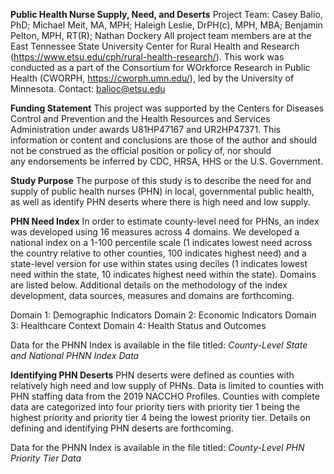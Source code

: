 **Public Health Nurse Supply, Need, and Deserts**
Project Team: Casey Balio, PhD; Michael Meit, MA, MPH; Haleigh Leslie, DrPH(c), MPH, MBA; Benjamin Pelton, MPH, RT(R); Nathan Dockery
All project team members are at the East Tennessee State University Center for Rural Health and Research (https://www.etsu.edu/cph/rural-health-research/). This work was conducted as a part of the Consortium for WOrkforce Research in Public Health (CWORPH, https://cworph.umn.edu/), led by the University of Minnesota.
Contact: balioc@etsu.edu

**Funding Statement**
This project was supported by the Centers for Diseases Control and Prevention and the Health Resources and Services Administration under awards U81HP47167 and UR2HP47371. ​​This information or content and conclusions are those of the author and should not be construed as the official position or policy of, nor should any endorsements be inferred by CDC, HRSA, HHS or the U.S. Government.​

**Study Purpose**
The purpose of this study is to describe the need for and supply of public health nurses (PHN) in local, governmental public health, as well as identify PHN deserts where there is high need and low supply. 

**PHN Need Index**
In order to estimate county-level need for PHNs, an index was developed using 16 measures across 4 domains. We developed a national index on a 1-100 percentile scale (1 indicates lowest need across the country relative to other counties, 100 indicates highest need) and a state-level version for use within states using deciles (1 indicates lowest need within the state, 10 indicates highest need within the state). Domains are listed below. Additional details on the methodology of the index development, data sources, measures and domains are forthcoming. 

Domain 1: Demographic Indicators
Domain 2: Economic Indicators
Domain 3: Healthcare Context
Domain 4: Health Status and Outcomes

Data for the PHNN Index is available in the file titled: _County-Level State and National PHNN Index Data_

**Identifying PHN Deserts**
PHN deserts were defined as counties with relatively high need and low supply of PHNs. Data is limited to counties with PHN staffing data from the 2019 NACCHO Profiles. Counties with complete data are categorized into four priority tiers with priority tier 1 being the highest priority and priority tier 4 being the lowest priority tier. Details on defining and identifying PHN deserts are forthcoming. 

Data for the PHNN Index is available in the file titled: _County-Level PHN Priority Tier Data_
